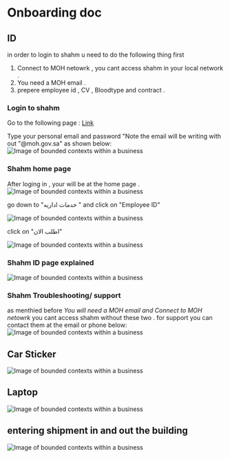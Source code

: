 # Onboarding doc 




## ID
in order to login to shahm u need to do the following thing first
1. Connect to MOH netowrk , you cant access shahm in your local network .
2. You need a MOH email . 
3. prepere employee id , CV , Bloodtype and contract .


### Login to shahm
Go to the following page : [Link](http://a.com)	

Type your personal email and password "Note the email will be writing with out "@moh.gov.sa" as shown below:
![Image of bounded contexts within a business](./images/ddd-contexts.png)

### Shahm home page
After loging in , your will be at the home page .
![Image of bounded contexts within a business](./images/shahm_home.png)



go down to "خدمات اداريه " and click on "Employee ID"

![Image of bounded contexts within a business](./images/shahm_home_id.png)

click on "اطلب الان"

![Image of bounded contexts within a business](./images/shahm_home_id.png)



### Shahm ID page explained

![Image of bounded contexts within a business](./images/idExplained.png)

### Shahm Troubleshooting/ support
as menthied before *You will need a MOH email and Connect to MOH netowrk* you cant access shahm without these two .
for support you can contact them at the email or phone below: 
![Image of bounded contexts within a business](./images/support.png)

## Car Sticker 

![Image of bounded contexts within a business](./images/ddd-contexts.png)


## Laptop 

![Image of bounded contexts within a business](./images/ddd-contexts.png)


## entering shipment in and out the building 

![Image of bounded contexts within a business](./images/ddd-contexts.png)



